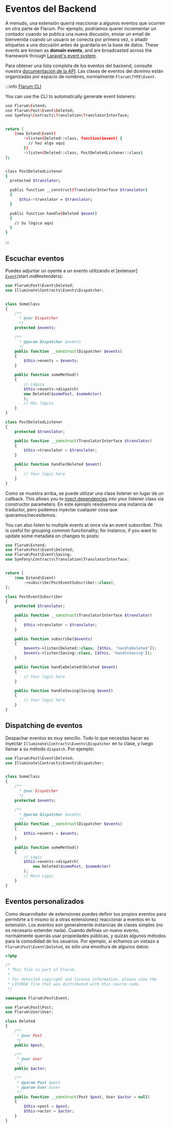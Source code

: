# Eventos del Backend

A menudo, una extensión querrá reaccionar a algunos eventos que ocurren en otra parte de Flarum. Por ejemplo, podríamos querer incrementar un contador cuando se publica una nueva discusión, enviar un email de bienvenida cuando un usuario se conecta por primera vez, o añadir etiquetas a una discusión antes de guardarla en la base de datos. These events are known as **domain events**, and are broadcasted across the framework through [Laravel's event system](https://laravel.com/docs/11.x/events).

Para obtener una lista completa de los eventos del backend, consulte nuestra [documentación de la API](https://api.docs.flarum.org/php/master/search.html?search=Event). Las clases de eventos del dominio están organizadas por espacio de nombres, normalmente `Flarum\TYPE\Event`.


:::info [Flarum CLI](https://github.com/flarum/cli)

You can use the CLI to automatically generate event listeners:
```bash
use Flarum\Extend;
use Flarum\Post\Event\Deleted;
use Symfony\Contracts\Translation\TranslatorInterface;


return [
    (new Extend\Event)
        ->listen(Deleted::class, function($event) {
          // haz algo aquí
        })
        ->listen(Deleted::class, PostDeletedListener::class)
];


class PostDeletedListener
{
  protected $translator;

  public function __construct(TranslatorInterface $translator)
  {
      $this->translator = $translator;
  }

  public function handle(Deleted $event)
  {
    // Su lógica aquí
  }
}
```

:::

## Escuchar eventos

Puedes adjuntar un oyente a un evento utilizando el [extensor] [`Event`](https://api.docs.flarum.org/php/master/flarum/extend/event)(start.md#extenders):

```php
use Flarum\Post\Event\Deleted;
use Illuminate\Contracts\Events\Dispatcher;


class SomeClass
{
    /**
      * @var Dispatcher
      */
    protected $events;

    /**
      * @param Dispatcher $events
      */
    public function __construct(Dispatcher $events)
    {
        $this->events = $events;
    }

    public function someMethod()
    {
        // Lógica
        $this->events->dispatch(
        new Deleted($somePost, $someActor)
        );
        // Más lógica
    }
}
```
```php
class PostDeletedListener
{
    protected $translator;

    public function __construct(TranslatorInterface $translator)
    {
        $this->translator = $translator;
    }

    public function handle(Deleted $event)
    {
        // Your logic here
    }
}
```

Como se muestra arriba, se puede utilizar una clase listener en lugar de un callback. This allows you to [inject dependencies](https://laravel.com/docs/11.x/container) into your listener class via constructor parameters. En este ejemplo resolvemos una instancia de traductor, pero podemos inyectar cualquier cosa que queramos/necesitemos.

You can also listen to multiple events at once via an event subscriber. This is useful for grouping common functionality; for instance, if you want to update some metadata on changes to posts:

```php
use Flarum\Extend;
use Flarum\Post\Event\Deleted;
use Flarum\Post\Event\Saving;
use Symfony\Contracts\Translation\TranslatorInterface;


return [
    (new Extend\Event)
        ->subscribe(PostEventSubscriber::class),
];
```
```php
class PostEventSubscriber
{
    protected $translator;

    public function __construct(TranslatorInterface $translator)
    {
        $this->translator = $translator;
    }

    public function subscribe($events)
    {
        $events->listen(Deleted::class, [$this, 'handleDeleted']);
        $events->listen(Saving::class, [$this, 'handleSaving']);
    }

    public function handleDeleted(Deleted $event)
    {
        // Your logic here
    }

    public function handleSaving(Saving $event)
    {
        // Your logic here
    }
}
```

## Dispatching de eventos

Despachar eventos es muy sencillo. Todo lo que necesitas hacer es inyectar `Illuminate\Contracts\Events\Dispatcher` en tu clase, y luego llamar a su método `dispatch`. Por ejemplo:

```php
use Flarum\Post\Event\Deleted;
use Illuminate\Contracts\Events\Dispatcher;


class SomeClass
{
    /**
      * @var Dispatcher
      */
    protected $events;

    /**
      * @param Dispatcher $events
      */
    public function __construct(Dispatcher $events)
    {
        $this->events = $events;
    }

    public function someMethod()
    {
        // Logic
        $this->events->dispatch(
            new Deleted($somePost, $someActor)
        );
        // More Logic
    }
}
```

## Eventos personalizados

Como desarrollador de extensiones puedes definir tus propios eventos para permitirte a ti mismo (o a otras extensiones) reaccionar a eventos en tu extensión. Los eventos son generalmente instancias de clases simples (no es necesario extender nada). Cuando definas un nuevo evento, normalmente querrás usar propiedades públicas, y quizás algunos métodos para la comodidad de los usuarios. Por ejemplo, si echamos un vistazo a `Flarum\Post\Event\Deleted`, es sólo una envoltura de algunos datos:

```php
<?php

/*
 * This file is part of Flarum.
 *
 * For detailed copyright and license information, please view the
 * LICENSE file that was distributed with this source code.
 */

namespace Flarum\Post\Event;

use Flarum\Post\Post;
use Flarum\User\User;

class Deleted
{
    /**
     * @var Post
     */
    public $post;

    /**
     * @var User
     */
    public $actor;

    /**
     * @param Post $post
     * @param User $user
     */
    public function __construct(Post $post, User $actor = null)
    {
        $this->post = $post;
        $this->actor = $actor;
    }
}
```

